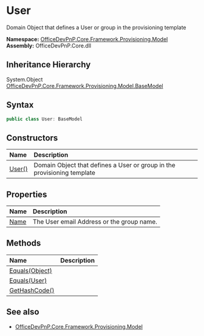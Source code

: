 # User
Domain Object that defines a User or group in the provisioning template  

**Namespace:** [OfficeDevPnP.Core.Framework.Provisioning.Model](OfficeDevPnP.Core.Framework.Provisioning.Model.md)  
**Assembly:** OfficeDevPnP.Core.dll  
## Inheritance Hierarchy
System.Object  
    [OfficeDevPnP.Core.Framework.Provisioning.Model.BaseModel](OfficeDevPnP.Core.Framework.Provisioning.Model.BaseModel.md)
## Syntax
```C#
public class User: BaseModel
```
## Constructors
|**Name**|**Description**|
|:-----|:-----|
| [User()](OfficeDevPnP.Core.Framework.Provisioning.Model.User.ctor1.md) | <summary> Domain Object that defines a User or group in the provisioning template </summary>
## Properties
|**Name**|**Description**|
|:-----|:-----|
| [Name](OfficeDevPnP.Core.Framework.Provisioning.Model.User.Name.md) | The User email Address or the group name.
## Methods
|**Name**|**Description**|
|:-----|:-----|
| [Equals(Object)](OfficeDevPnP.Core.Framework.Provisioning.Model.User.3520ddbb.md) | 
| [Equals(User)](OfficeDevPnP.Core.Framework.Provisioning.Model.User.30eb9518.md) | 
| [GetHashCode()](OfficeDevPnP.Core.Framework.Provisioning.Model.User.1c6872bd.md) | 
## See also
- [OfficeDevPnP.Core.Framework.Provisioning.Model](OfficeDevPnP.Core.Framework.Provisioning.Model.md)
